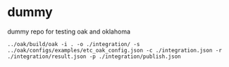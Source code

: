 dummy
=====

dummy repo for testing oak and oklahoma

```
../oak/build/oak -i . -o ./integration/ -s ../oak/configs/examples/etc_oak_config.json -c ./integration.json -r ./integration/result.json -p ./integration/publish.json
```
